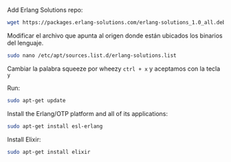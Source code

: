 Add Erlang Solutions repo: 

```sh
wget https://packages.erlang-solutions.com/erlang-solutions_1.0_all.deb && sudo dpkg -i erlang-solutions_1.0_all.deb
```

Modificar el archivo que apunta al origen donde están ubicados los binarios del lenguaje.

```sh
sudo nano /etc/apt/sources.list.d/erlang-solutions.list
```
Cambiar la palabra squeeze por wheezy `ctrl + x` y aceptamos con la tecla `y` 

Run:

```sh 
sudo apt-get update
```

Install the Erlang/OTP platform and all of its applications: 

```sh
sudo apt-get install esl-erlang
```

Install Elixir: 

```sh
sudo apt-get install elixir
```



